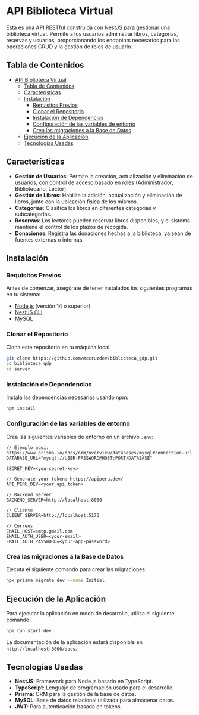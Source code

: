 # API Biblioteca Virtual

Esta es una API RESTful construida con NestJS para gestionar una biblioteca virtual. Permite a los usuarios administrar libros, categorías, reservas y usuarios, proporcionando los endpoints necesarios para las operaciones CRUD y la gestión de roles de usuario.

## Tabla de Contenidos

- [API Biblioteca Virtual](#api-biblioteca-virtual)
  - [Tabla de Contenidos](#tabla-de-contenidos)
  - [Características](#características)
  - [Instalación](#instalación)
    - [Requisitos Previos](#requisitos-previos)
    - [Clonar el Repositorio](#clonar-el-repositorio)
    - [Instalación de Dependencias](#instalación-de-dependencias)
    - [Configuración de las variables de entorno](#configuración-de-las-variables-de-entorno)
    - [Crea las migraciones a la Base de Datos](#crea-las-migraciones-a-la-base-de-datos)
  - [Ejecución de la Aplicación](#ejecución-de-la-aplicación)
  - [Tecnologías Usadas](#tecnologías-usadas)

## Características

- **Gestión de Usuarios**: Permite la creación, actualización y eliminación de usuarios, con control de acceso basado en roles (Administrador, Bibliotecario, Lector).
- **Gestión de Libros**: Habilita la adición, actualización y eliminación de libros, junto con la ubicación física de los mismos.
- **Categorías**: Clasifica los libros en diferentes categorías y subcategorías.
- **Reservas**: Los lectores pueden reservar libros disponibles, y el sistema mantiene el control de los plazos de recogida.
- **Donaciones**: Registra las donaciones hechas a la biblioteca, ya sean de fuentes externas o internas.

## Instalación

### Requisitos Previos

Antes de comenzar, asegúrate de tener instalados los siguientes programas en tu sistema:

- [Node.js](https://nodejs.org/en/) (versión 14 o superior)
- [NestJS CLI](https://docs.nestjs.com/cli/overview)
- [MySQL](https://www.mysql.com/)

### Clonar el Repositorio

Clona este repositorio en tu máquina local:

```bash
git clone https://github.com/mccruzdev/biblioteca_gdp.git
cd biblioteca_gdp
cd server
```

### Instalación de Dependencias

Instala las dependencias necesarias usando npm:

```bash
npm install
```

### Configuración de las variables de entorno

Crea las siguientes variables de entorno en un archivo `.env`:

```
// Ejemplo aqui: https://www.prisma.io/docs/orm/overview/databases/mysql#connection-url
DATABASE_URL="mysql://USER:PASSWORD@HOST:PORT/DATABASE"

SECRET_KEY=<you-secret-key>

// Generate your token: https://apiperu.dev/
API_PERU_DEV=<your_api_token>

// Backend Server
BACKEND_SERVER=http://localhost:8000

// Cliente
CLIENT_SERVER=http://localhost:5173

// Correos
EMAIL_HOST=smtp.gmail.com
EMAIL_AUTH_USER=<your-email>
EMAIL_AUTH_PASSWORD=<your-app-password>
```

### Crea las migraciones a la Base de Datos

Ejecuta el siguiente comando para crear las migraciones:

```bash
npx prisma migrate dev --name Initial
```

## Ejecución de la Aplicación   

Para ejecutar la aplicación en modo de desarrollo, utiliza el siguiente comando:

```bash
npm run start:dev
```

La documentación de la aplicación estará disponible en `http://localhost:8000/docs`.

## Tecnologías Usadas

- **NestJS**: Framework para Node.js basado en TypeScript.
- **TypeScript**: Lenguaje de programación usado para el desarrollo.
- **Prisma**: ORM para la gestión de la base de datos.
- **MySQL**: Base de datos relacional utilizada para almacenar datos.
- **JWT**: Para autenticación basada en tokens.
